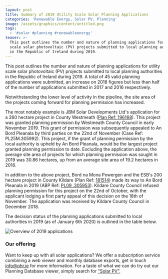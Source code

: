 ```yaml
---
layout: post
title: Summary of 2019 Utility Scale Solar Planning Applications
categories: 'Renewable Energy, Solar PV, Planning'
image: /assets/graphics/content/untitled.png
tags:
  - '#solar #planning #renewableenergy'
teaser: >-
  This post outlines the number and nature of planning applications for utility
  scale solar photovoltaic (PV) projects submitted to local planning authorities
  in the Republic of Ireland during 2019.
---
```

This post outlines the number and nature of planning applications for utility scale solar photovoltaic (PV) projects submitted to local planning authorities in the Republic of Ireland during 2019. A total of 45 valid planning applications were submitted, an increase on 2018 figures but less than half of the number of applications submitted in 2017 and 2016 respectively.

Notwithstanding the lower level of activity in the pipeline, the site area of the projects coming forward for planning permission has increased.

The most notably example is JBM Solar Developments Ltd's application for a 260 hectare project in County Westmeath ([Plan Ref: 196168](https://public.phr.ie/?counties=westmeath&page=1&text=196168)). This project was granted planning permission by Westmeath County Council in early November 2019. This grant of permission was subsequently appealed to An Bord Pleanala by third parties on the 22nd of November (Case Ref: PL25M.305992). This project, if the grant of planning permission by the local authority is upheld by An Bord Pleanala, would be the largest project granted planning permission to date. Excluding the application above, the average site area of projects for which planning permission was sought in 2019 was 30.86 hectares, up from an average site area of 19.2 hectares in 2016.

In addition to the above project, Bord na Mona Powergen and the ESB's 200 hectare project in County Kildare (Plan Ref: [181514](https://public.phr.ie/?counties=kildare&page=1&text=181514)) made its way to An Bord Pleanala in 2019 (ABP Ref: [PL09 .305953](http://pleanala.ie/casenum/305953.htm)). Kildare County Council refused planning permission for this project on the 22nd of October, with the applicant lodging a first party appeal of this decision on the 18th of November. The application was received by Kildare County Council in December 2018.

The decision status of the planning applications submitted to local authorities in 2019 (as of January 6th 2020) is outlined in the table below.

![Overview of 2019 applications](/assets/graphics/content/untitled.png)

### Our offering
Want to keep up with all solar applications? We offer a subscription service combining a web viewer and monthly database exports, get in touch info@phr.ie for more information. For a taste of what we can do try out our Planning Database viewer, simply search for ["Solar PV"](https://public.phr.ie/?page=1&text=solar%20pv), 
